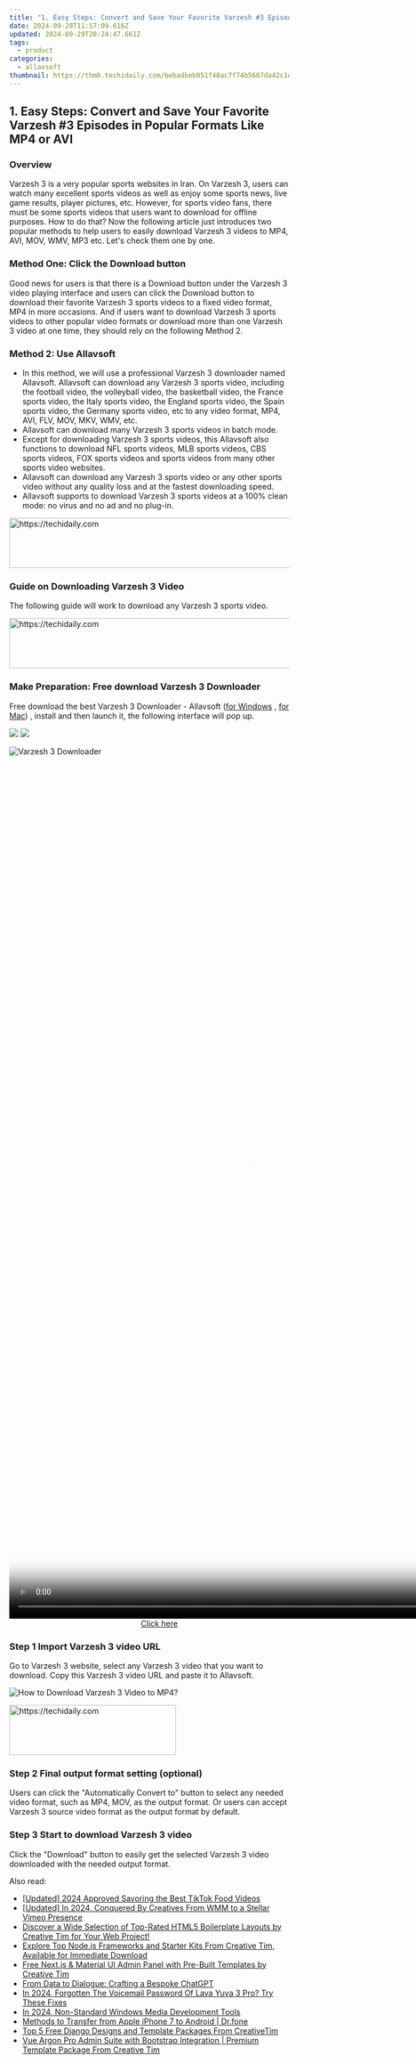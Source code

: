```yaml
---
title: "1. Easy Steps: Convert and Save Your Favorite Varzesh #3 Episodes in Popular Formats Like MP4 or AVI"
date: 2024-09-28T11:57:09.616Z
updated: 2024-09-29T20:24:47.661Z
tags:
  - product
categories:
  - allavsoft
thumbnail: https://thmb.techidaily.com/bebadbeb051f48ac7f74b5607da42c1eb14a12e1db43aa9d207b59321d9d6ffc.jpg
---
```


## 1. Easy Steps: Convert and Save Your Favorite Varzesh #3 Episodes in Popular Formats Like MP4 or AVI

### Overview

Varzesh 3 is a very popular sports websites in Iran. On Varzesh 3, users can watch many excellent sports videos as well as enjoy some sports news, live game results, player pictures, etc. However, for sports video fans, there must be some sports videos that users want to download for offline purposes. How to do that? Now the following article just introduces two popular methods to help users to easily download Varzesh 3 videos to MP4, AVI, MOV, WMV, MP3 etc. Let's check them one by one.

### Method One: Click the Download button

Good news for users is that there is a Download button under the Varzesh 3 video playing interface and users can click the Download button to download their favorite Varzesh 3 sports videos to a fixed video format, MP4 in more occasions. And if users want to download Varzesh 3 sports videos to other popular video formats or download more than one Varzesh 3 video at one time, they should rely on the following Method 2.

### Method 2: Use Allavsoft

* In this method, we will use a professional Varzesh 3 downloader named Allavsoft. Allavsoft can download any Varzesh 3 sports video, including the football video, the volleyball video, the basketball video, the France sports video, the Italy sports video, the England sports video, the Spain sports video, the Germany sports video, etc to any video format, MP4, AVI, FLV, MOV, MKV, WMV, etc.
* Allavsoft can download many Varzesh 3 sports videos in batch mode.
* Except for downloading Varzesh 3 sports videos, this Allavsoft also functions to download NFL sports videos, MLB sports videos, CBS sports videos, FOX sports videos and sports videos from many other sports video websites.
* Allavsoft can download any Varzesh 3 sports video or any other sports video without any quality loss and at the fastest downloading speed.
* Allavsoft supports to download Varzesh 3 sports videos at a 100% clean mode: no virus and no ad and no plug-in.

<!-- affiliate ads begin -->
<a href="https://dhgate.sjv.io/c/5597632/1172027/12108" target="_top" id="1172027">
  <img src="//a.impactradius-go.com/display-ad/12108-1172027" border="0" alt="https://techidaily.com" width="728" height="90"/>
</a>
<img height="0" width="0" src="https://dhgate.sjv.io/i/5597632/1172027/12108" style="position:absolute;visibility:hidden;" border="0" />
<!-- affiliate ads end -->

### Guide on Downloading Varzesh 3 Video

The following guide will work to download any Varzesh 3 sports video.

<!-- affiliate ads begin -->
<a href="https://laganoo.pxf.io/c/5597632/1657400/16446" target="_top" id="1657400">
  <img src="//a.impactradius-go.com/display-ad/16446-1657400" border="0" alt="https://techidaily.com" width="728" height="90"/>
</a>
<img height="0" width="0" src="https://laganoo.pxf.io/i/5597632/1657400/16446" style="position:absolute;visibility:hidden;" border="0" />
<!-- affiliate ads end -->

### Make Preparation: Free download Varzesh 3 Downloader

Free download the best Varzesh 3 Downloader - Allavsoft ([for Windows](https://tools.techidaily.com/allavsoft/products/) , [for Mac](https://tools.techidaily.com/allavsoft/products/)) , install and then launch it, the following interface will pop up.

[![](https://www.allavsoft.com/how-to/../images/how-to/free-download-win.jpg)](https://tools.techidaily.com/allavsoft/products/) [![](https://www.allavsoft.com/how-to/../images/how-to/free-download-mac.jpg)](https://tools.techidaily.com/allavsoft/products/)

![Varzesh 3 Downloader](https://www.allavsoft.com/how-to/../images/allavsoft/screen-shot-600.jpg)

<!-- affiliate ads begin -->
<span id="1531879">
					<video width="864" height="1536" style="cursor:pointer"
           poster="//a.impactradius-go.com/display-clicktoplayimage/1531879.png"
           onclick="if(!this.playClicked){this.play();this.setAttribute('controls',true);this.playClicked=true;}">
	   <source src="//a.impactradius-go.com/display-ad/16446-1531879">
	   <img src="//a.impactradius-go.com/display-clicktoplayimage/1531879.png" style="border: none; height: 100%; width: 100%; object-fit: contain">
	</video>
	<div style="width:540px;text-align:center"><a href="javascript:window.open(decodeURIComponent('https%3A%2F%2Flaganoo.pxf.io%2Fc%2F5597632%2F1531879%2F16446'), '_blank');void(0);">Click here</a></div>
</span>
<img height="0" width="0" src="https://imp.pxf.io/i/5597632/1531879/16446" style="position:absolute;visibility:hidden;" border="0" />
<!-- affiliate ads end -->

### Step 1 Import Varzesh 3 video URL

Go to Varzesh 3 website, select any Varzesh 3 video that you want to download. Copy this Varzesh 3 video URL and paste it to Allavsoft.

![How to Download Varzesh 3 Video to MP4?](https://www.allavsoft.com/how-to/../images/how-to/download-rtmp-video/download-rtmp-video.jpg)

<!-- affiliate ads begin -->
<a href="https://aligracehair.sjv.io/c/5597632/1868571/19272" target="_top" id="1868571">
  <img src="//a.impactradius-go.com/display-ad/19272-1868571" border="0" alt="https://techidaily.com" width="300" height="90"/>
</a>
<img height="0" width="0" src="https://aligracehair.sjv.io/i/5597632/1868571/19272" style="position:absolute;visibility:hidden;" border="0" />
<!-- affiliate ads end -->

### Step 2 Final output format setting (optional)

Users can click the "Automatically Convert to" button to select any needed video format, such as MP4, MOV, as the output format. Or users can accept Varzesh 3 source video format as the output format by default.

### Step 3 Start to download Varzesh 3 video

Click the "Download" button to easily get the selected Varzesh 3 video downloaded with the needed output format.

<ins class="adsbygoogle"
     style="display:block"
     data-ad-format="autorelaxed"
     data-ad-client="ca-pub-7571918770474297"
     data-ad-slot="1223367746"></ins>

<ins class="adsbygoogle"
     style="display:block"
     data-ad-client="ca-pub-7571918770474297"
     data-ad-slot="8358498916"
     data-ad-format="auto"
     data-full-width-responsive="true"></ins>

<span class="atpl-alsoreadstyle">Also read:</span>
<div><ul>
<li><a href="https://tiktok-videos.techidaily.com/updated-2024-approved-savoring-the-best-tiktok-food-videos/"><u>[Updated] 2024 Approved Savoring the Best TikTok Food Videos</u></a></li>
<li><a href="https://vimeo-videos.techidaily.com/updated-in-2024-conquered-by-creatives-from-wmm-to-a-stellar-vimeo-presence/"><u>[Updated] In 2024, Conquered By Creatives From WMM to a Stellar Vimeo Presence</u></a></li>
<li><a href="https://win-guides.techidaily.com/discover-a-wide-selection-of-top-rated-html5-boilerplate-layouts-by-creative-tim-for-your-web-project/"><u>Discover a Wide Selection of Top-Rated HTML5 Boilerplate Layouts by Creative Tim for Your Web Project!</u></a></li>
<li><a href="https://win-guides.techidaily.com/explore-top-nodejs-frameworks-and-starter-kits-from-creative-tim-available-for-immediate-download/"><u>Explore Top Node.js Frameworks and Starter Kits From Creative Tim, Available for Immediate Download</u></a></li>
<li><a href="https://win-guides.techidaily.com/free-nextjs-and-material-ui-admin-panel-with-pre-built-templates-by-creative-tim/"><u>Free Next.js & Material UI Admin Panel with Pre-Built Templates by Creative Tim</u></a></li>
<li><a href="https://tech-savvy.techidaily.com/from-data-to-dialogue-crafting-a-bespoke-chatgpt/"><u>From Data to Dialogue: Crafting a Bespoke ChatGPT</u></a></li>
<li><a href="https://android-unlock.techidaily.com/in-2024-forgotten-the-voicemail-password-of-lava-yuva-3-pro-try-these-fixes-by-drfone-android/"><u>In 2024, Forgotten The Voicemail Password Of Lava Yuva 3 Pro? Try These Fixes</u></a></li>
<li><a href="https://extra-approaches.techidaily.com/in-2024-non-standard-windows-media-development-tools/"><u>In 2024, Non-Standard Windows Media Development Tools</u></a></li>
<li><a href="https://iphone-transfer.techidaily.com/methods-to-transfer-from-apple-iphone-7-to-android-drfone-by-drfone-transfer-from-ios/"><u>Methods to Transfer from Apple iPhone 7 to Android | Dr.fone</u></a></li>
<li><a href="https://win-guides.techidaily.com/top-5-free-django-designs-and-template-packages-from-creativetim/"><u>Top 5 Free Django Designs and Template Packages From CreativeTim</u></a></li>
<li><a href="https://win-guides.techidaily.com/vue-argon-pro-admin-suite-with-bootstrap-integration-premium-template-package-from-creative-tim/"><u>Vue Argon Pro Admin Suite with Bootstrap Integration | Premium Template Package From Creative Tim</u></a></li>
</ul></div>

